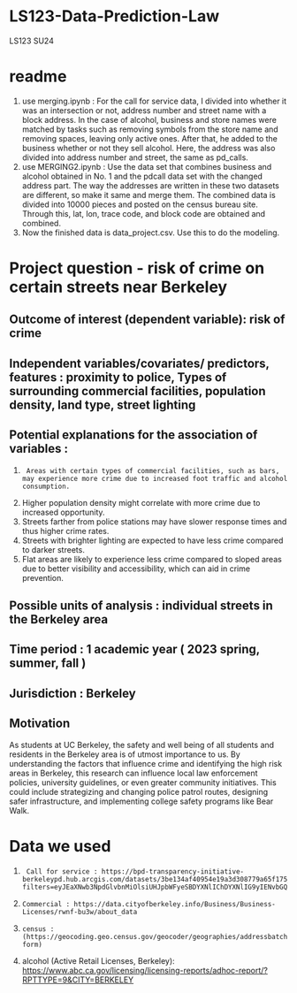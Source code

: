 # LS123-Data-Prediction-Law
LS123 SU24


# readme

1. use merging.ipynb : For the call for service data, I divided into whether it was an intersection or not, address number and street name with a block address. In the case of alcohol, business and store names were matched by tasks such as removing symbols from the store name and removing spaces, leaving only active ones. After that, he added to the business whether or not they sell alcohol. Here, the address was also divided into address number and street, the same as pd_calls.
2. use MERGING2.ipynb : Use the data set that combines business and alcohol obtained in No. 1 and the pdcall data set with the changed address part. The way the addresses are written in these two datasets are different, so make it same and merge them. The combined data is divided into 10000 pieces and posted on the census bureau site. Through this, lat, lon, trace code, and block code are obtained and combined.
3. Now the finished data is data_project.csv. Use this to do the modeling.



# Project question - risk of crime on certain streets near Berkeley
 
## Outcome of interest (dependent variable): risk of crime
## Independent variables/covariates/ predictors, features : proximity to police, Types of surrounding commercial facilities, population density, land type, street lighting
## Potential explanations for the association of variables : 
1.  	Areas with certain types of commercial facilities, such as bars, may experience more crime due to increased foot traffic and alcohol consumption.
2. 	Higher population density might correlate with more crime due to increased opportunity.
3. 	Streets farther from police stations may have slower response times and thus higher crime rates.
4. 	Streets with brighter lighting are expected to have less crime compared to darker streets.
5. 	Flat areas are likely to experience less crime compared to sloped areas due to better visibility and accessibility, which can aid in crime prevention.
## Possible units of analysis : individual streets in the Berkeley area
## Time period : 1 academic year ( 2023 spring, summer, fall )
## Jurisdiction : Berkeley

## Motivation
As students at UC Berkeley, the safety and well being of all students and residents in the Berkeley area is of utmost importance to us. By understanding the factors that influence crime and identifying the high risk areas in Berkeley, this research can influence local law enforcement policies, university guidelines, or even greater community initiatives. This could include strategizing and changing police patrol routes, designing safer infrastructure, and implementing college safety programs like Bear Walk. 



# Data we used

1.      Call for service : https://bpd-transparency-initiative-berkeleypd.hub.arcgis.com/datasets/3be134af40954e19a3d308779a65f175_0/explore?filters=eyJEaXNwb3NpdGlvbnMiOlsiUHJpbWFyeSBDYXNlIChDYXNlIG9yIENvbGQgVGhlZnQpIiwiSW5jaWRlbnQgUmVwb3J0Il0sIkNyZWF0ZURhdGV0aW1lIjpbMTY3MjkyOTM2OTE2NC41NiwxNzIxMDU1NjAwMDAwXX0%3D
2.     Commercial : https://data.cityofberkeley.info/Business/Business-Licenses/rwnf-bu3w/about_data
3.     census : (https://geocoding.geo.census.gov/geocoder/geographies/addressbatch?form)
4.  alcohol (Active Retail Licenses, Berkeley): https://www.abc.ca.gov/licensing/licensing-reports/adhoc-report/?RPTTYPE=9&CITY=BERKELEY



